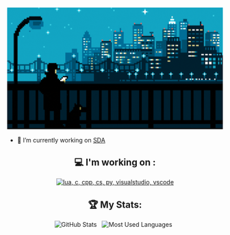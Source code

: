 <div align="center">

[![Hello World, I'm Zolty!](assets/header.gif)](https://github.com/70lty)


</div>
</div>
</div>

- 🔭 I’m currently working on [SDA](https://discord.gg/sdajjk)
  
<div align="center">

## 💻 I'm working on :

[![lua, c, cpp, cs, py, visualstudio, vscode](https://skillicons.dev/icons?i=lua,c,cpp,cs,py,visualstudio,vscode)](https://skillicons.dev)

## 🏆 My Stats:

<p>
    <img height=175 alt="GitHub Stats" src="https://github-readme-stats.vercel.app/api?username=70lty&show_icons=true&count_private=true&theme=radical" />&nbsp;&nbsp;
    <img height=175 alt="Most Used Languages" src="https://github-readme-stats.vercel.app/api/top-langs/?username=70lty&layout=compact&theme=radical&count_private=true" />&nbsp;&nbsp;
</p>
